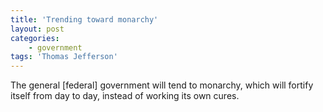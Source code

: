 ```yaml
---
title: 'Trending toward monarchy'
layout: post
categories:
    - government
tags: 'Thomas Jefferson'
---
```


The general \[federal\] government will tend to monarchy, which will fortify itself from day to day, instead of working its own cures.